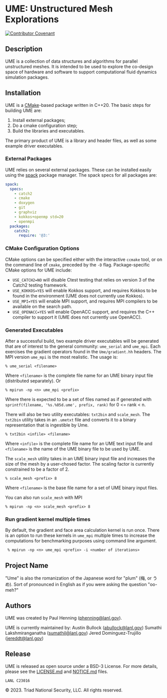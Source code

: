 # UME: Unstructured Mesh Explorations

[![Contributor
Covenant](https://img.shields.io/badge/Contributor%20Covenant-2.1-4baaaa.svg)](code_of_conduct.md)


## Description

UME is a collection of data structures and algorithms for parallel
unstructured meshes. It is intended to be used to explore the
co-design space of hardware and software to support computational
fluid dynamics simulation packages.

## Installation

UME is a [CMake](https://cmake.org)-based package written in
C++20. The basic steps for building UME are:
  1. Install external packages; 
  2. Do a cmake configuration step; 
  3. Build the libraries and executables.

The primary product of UME is a library and header files, as well as
some example driver executables.

### External Packages

UME relies on several external packages. These can be installed easily
using the [spack](https://github.com/spack/spack) package
manager. The spack specs for all packages are:
```yaml
spack:
  specs:
    - catch2
    - cmake
    - doxygen
    - git
    - graphviz
    - kokkos+openmp std=20
    - openmpi
  packages:
    catch2:
      require: '@3:'
```

### CMake Configuration Options

CMake options can be specified either with the interactive `ccmake`
tool, or on the command line of `cmake`, preceded by the `-D`
flag. Package-specific CMake options for UME include:
* `USE_CATCH2=NO` will disable Ctest testing that relies on version 3 
  of the Catch2 testing framework.
* `USE_KOKKOS=YES` will enable Kokkos support, and requires Kokkos
  to be found in the environment (UME does not currently use Kokkos).
* `USE_MPI=YES` will enable MPI support, and requires MPI compilers
  to be available on the search path.
* `USE_OPENACC=YES` will enable OpenACC support, and requires the
  C++ compiler to support it (UME does not currently use OpenACC).


### Generated Executables

After a successful build, two example driver executables will be
generated that are of interest to the general community: `ume_serial`
and `ume_mpi`.  Each exercises the gradient operators found in the
`Ume/gradient.hh` headers.  The MPI version `ume_mpi` is the most
realistic. The usage is:
```shell
% ume_serial <filename>
```
Where `<filename>` is the complete file name for an UME binary input
file (distributed separately). Or

```shell
% mpirun -np <n> ume_mpi <prefix>
```
Where there is expected to be a set of files named as if generated
with `sprintf(filename, '%s.%05d.ume', prefix, rank)` for 0 <= rank <
n. 

There will also be two utility executables: `txt2bin` and `scale_mesh`.
The `txt2bin` utility takes in an `.umetxt` file and converts it to
a binary representation that is ingestible by Ume.
```shell
% txt2bin <infile> <filename>
```
Where `<infile>` is the complete file name for an UME text input
file and `<filename>` is the name of the UME binary file to be 
used by UME.

The `scale_mesh` utility takes in an UME binary input file and 
increases the size of the mesh by a user-chosed factor. The scaling
factor is currently constrained to be a factor of 2.
```shell
% scale_mesh <prefix> 8
```
Where `<filename>` is the base file name for a set of UME binary input
files.

You can also run `scale_mesh` with MPI
```
% mpirun -np <n> scale_mesh <prefix> 8
```
### Run gradient kernel multiple times

By default, the gradient and face area calculation kernel is run once. There is an option to run these kernels in `ume_mpi` multiple times to increase the computations for benchmarking purposes using command line argument. 

```shell
 % mpirun -np <n> ume_mpi <prefix> -i <number of iterations>
 ```

## Project Name

"Ume" is also the romanization of the Japanese word for "plum" (梅, or
うめ).  Sort of pronounced in English as if you were asking the
question "oo-meh?"


## Authors

UME was created by Paul Henning (<phenning@lanl.gov>).

UME is currently maintained by:
Austin Bullock (<abullock@lanl.gov>)
Sumathi Lakshmiranganatha (<sumathil@lanl.gov>)
Jered Dominguez-Trujillo (<jereddt@lanl.gov>)

## Release

UME is released as open source under a BSD-3 License.  For more
details, please see the [LICENSE.md](LICENSE.md) and
[NOTICE.md](NOTICE.md) files.

`LANL C23016`

&copy; 2023. Triad National Security, LLC. All rights reserved.
